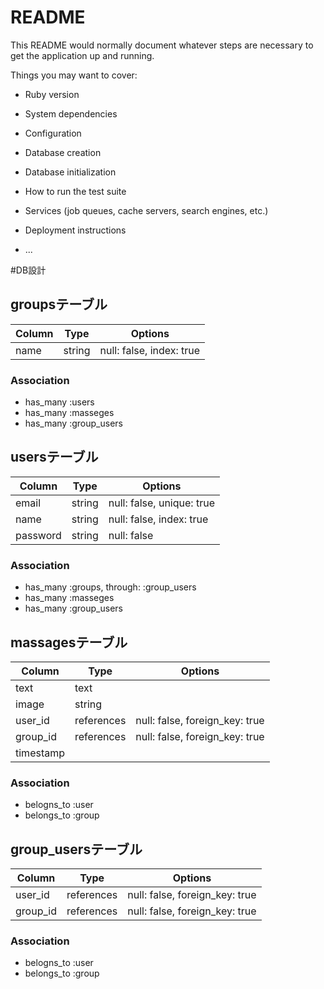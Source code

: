 # README

This README would normally document whatever steps are necessary to get the
application up and running.

Things you may want to cover:

* Ruby version

* System dependencies

* Configuration

* Database creation

* Database initialization

* How to run the test suite

* Services (job queues, cache servers, search engines, etc.)

* Deployment instructions

* ...

#DB設計

## groupsテーブル

|Column|Type|Options|
|------|----|-------|
|name|string|null: false, index: true|


### Association
- has_many :users
- has_many :masseges
- has_many :group_users



##  usersテーブル

|Column|Type|Options|
|------|----|-------|
|email|string|null: false, unique: true|
|name|string|null: false, index: true|
|password|string|null: false|


### Association
- has_many :groups, through: :group_users
- has_many :masseges
- has_many :group_users



##  massagesテーブル

|Column|Type|Options|
|------|----|-------|
|text|text|
|image|string|
|user_id|references|null: false, foreign_key: true|
|group_id|references|null: false, foreign_key: true|
|timestamp|

### Association
- belogns_to :user
- belongs_to :group



##  group_usersテーブル

|Column|Type|Options|
|------|----|-------|
|user_id|references|null: false, foreign_key: true|
|group_id|references|null: false, foreign_key: true|

### Association
- belogns_to :user
- belongs_to :group
